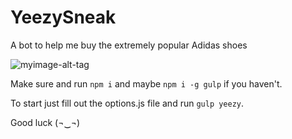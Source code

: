 # YeezySneak
A bot to help me buy the extremely popular Adidas shoes

![myimage-alt-tag](http://i.giphy.com/Jylb9PZHvJZSg.gif)

Make sure and run `npm i` and maybe `npm i -g gulp` if you haven't.

To start just fill out the options.js file and run `gulp yeezy`.

Good luck (¬‿¬)
